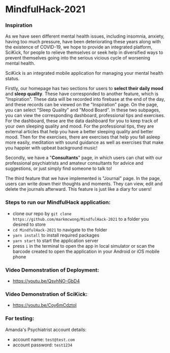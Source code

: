 # MindfulHack-2021

### Inspiration

As we have seen different mental health issues, including insomnia, anxiety, having too much pressure, have been deteriorating these years along with the existence of COVID-19, we hope to provide an integrated platform, SciKick, for people to relieve themselves or seek help in diversified ways to prevent themselves going into the serious vicious cycle of worsening mental health. 

SciKick is an integrated mobile application for managing your mental health status.

Firstly, our homepage has two sections for users to **select their daily mood** and **sleep quality**. These have corresponded to another feature, which is "Inspiration". These data will be recorded into firebase at the end of the day, and these records can be viewed on the "Inspiration" page. On the page, you can select "Sleep Quality" and "Mood Board". In these two subpages, you can view the corresponding dashboard, professional tips and exercises. For the dashboard, these are the data dashboard for you to keep track of your own sleeping quality and mood. For the professional tips, they are external articles that help you have a better sleeping quality and better mood. Then for the exercises, there are exercises that help you fall asleep more easily, meditation with sound guidance as well as exercises that make you happier with upbeat background music!

Secondly, we have a "**Consultants**" page, in which users can chat with our professional psychiatrists and amateur consultants for advice and suggestions, or just simply find someone to talk to!

The third feature that we have implemented is "Journal" page. In the page, users can write down their thoughts and moments. They can view, edit and delete the journals afterward. This feature is just like a diary for users!

### Steps to run our MindfulHack application:
- clone our repo by `git clone https://github.com/markmcwong/MindfulHack-2021` to a folder you desired to store
- `cd MindfulHack-2021` to navigate to the folder
- `yarn install` to install required packages
- `yarn start` to start the application server
- press `i` in the terminal to open the app in local simulator or scan the barcode created to open the application in your Android or iOS mobile phone

### Video Demonstration of Deployment:
- https://youtu.be/QsvhNO-GbD4

### Video Demonstration of SciKick:
- https://youtu.be/Coy6mCdztoI

### For testing:

Amanda's Psychiatrist account details:

- account name: `test@test.com`
- account password: `test1234`
